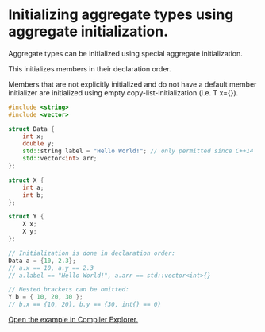 #  Initializing aggregate types using aggregate initialization.

Aggregate types can be initialized using special aggregate initialization.

This initializes members in their declaration order.

Members that are not explicitly initialized and do not have a default member initializer are initialized using empty copy-list-initialization (i.e. T x={}).

```C++
#include <string>
#include <vector>

struct Data {
    int x;  
    double y;
    std::string label = "Hello World!"; // only permitted since C++14 
    std::vector<int> arr;
};

struct X {
    int a;
    int b;
};

struct Y {
    X x;
    X y;
};

// Initialization is done in declaration order:
Data a = {10, 2.3};
// a.x == 10, a.y == 2.3
// a.label == "Hello World!", a.arr == std::vector<int>{}

// Nested brackets can be omitted:
Y b = { 10, 20, 30 };
// b.x == {10, 20}, b.y == {30, int{} == 0}
```

[Open the example in Compiler Explorer.](https://compiler-explorer.com/z/c8bh3sr9E)